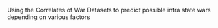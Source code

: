 Using the Correlates of War Datasets to predict possible intra state wars depending on various factors
